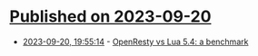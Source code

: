 # [Published on 2023-09-20](index.md)

* [2023-09-20, 19:55:14](https://lobste.rs/s/c2uyhx/openresty_vs_lua_5_4_benchmark) - [OpenResty vs Lua 5.4: a benchmark](https://berwyn.hashnode.dev/openresty-vs-lua-54-a-benchmark)
